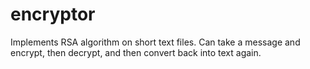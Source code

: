 # encryptor

Implements RSA algorithm on short text files. Can take a message and encrypt, then decrypt, and then convert back into text again.
